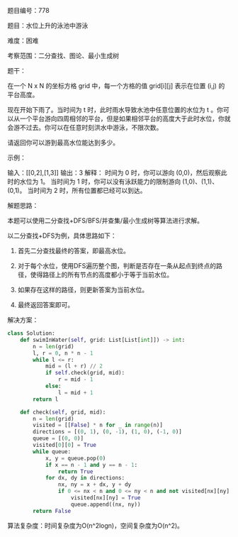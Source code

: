 题目编号：778

题目：水位上升的泳池中游泳

难度：困难

考察范围：二分查找、图论、最小生成树

题干：

在一个 N x N 的坐标方格 grid 中，每一个方格的值 grid[i][j] 表示在位置 (i,j) 的平台高度。

现在开始下雨了。当时间为 t 时，此时雨水导致水池中任意位置的水位为 t 。你可以从一个平台游向四周相邻的平台，但是如果相邻平台的高度大于此时水位，你就会游不过去。你可以在任意时刻洪水中游泳，不限次数。 

请返回你可以游到最高水位能达到多少。

示例：

输入：[[0,2],[1,3]]
输出：3
解释：
时间为 0 时，你可以游向 (0,0)，然后观察此时的水位为 1。
当时间为 1 时，你可以没有泳跃能力的限制游向 (1,0)、(1,1)、(0,1)。
当时间为 2 时，所有位置都已经可以到达。

解题思路：

本题可以使用二分查找+DFS/BFS/并查集/最小生成树等算法进行求解。

以二分查找+DFS为例，具体思路如下：

1. 首先二分查找最终的答案，即最高水位。

2. 对于每个水位，使用DFS遍历整个图，判断是否存在一条从起点到终点的路径，使得路径上的所有节点的高度都小于等于当前水位。

3. 如果存在这样的路径，则更新答案为当前水位。

4. 最终返回答案即可。

解决方案：

```python
class Solution:
    def swimInWater(self, grid: List[List[int]]) -> int:
        n = len(grid)
        l, r = 0, n * n - 1
        while l <= r:
            mid = (l + r) // 2
            if self.check(grid, mid):
                r = mid - 1
            else:
                l = mid + 1
        return l

    def check(self, grid, mid):
        n = len(grid)
        visited = [[False] * n for _ in range(n)]
        directions = [(0, 1), (0, -1), (1, 0), (-1, 0)]
        queue = [(0, 0)]
        visited[0][0] = True
        while queue:
            x, y = queue.pop(0)
            if x == n - 1 and y == n - 1:
                return True
            for dx, dy in directions:
                nx, ny = x + dx, y + dy
                if 0 <= nx < n and 0 <= ny < n and not visited[nx][ny] and grid[nx][ny] <= mid:
                    visited[nx][ny] = True
                    queue.append((nx, ny))
        return False
```

算法复杂度：时间复杂度为O(n^2logn)，空间复杂度为O(n^2)。